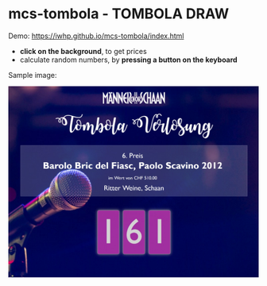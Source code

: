 # mcs-tombola - TOMBOLA DRAW

Demo: https://iwhp.github.io/mcs-tombola/index.html

- **click on the background**, to get prices
- calculate random numbers, by **pressing a button on the keyboard**

Sample image:

![alt text](images/sample.jpg "Sample")